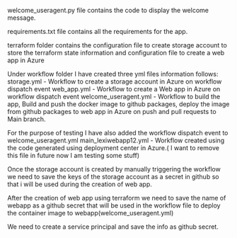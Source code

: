 welcome_useragent.py file contains the code to display the welcome message.

requirements.txt file contains all the requirements for the app.

terraform folder contains the configuration file to create storage account to store the terraform state information and configuration file to create a web app in Azure

Under workflow folder I have created three yml files information follows:
storage.yml - Workflow to create a storage account in Azure on workflow dispatch event
web_app.yml - Workflow to create a Web app in Azure on workflow dispatch event
welcome_useragent.yml - Workflow to build the app, Build and push the docker image to github packages, deploy the image from github packages to web app in Azure on push and pull requests to Main branch.

For the purpose of testing I have also added the workflow dispatch event to welcome_useragent.yml
main_lexiwebapp12.yml - Workflow created using the code generated using deployment center in Azure.( I want to remove this file in future now I am testing some stuff)

Once the storage account is created by manually triggering the workflow we need to save the keys of the storage account as a secret in github so that i will be used during the creation of web app.

After the creation of web app using terraform we need to save the name of webapp as a github secret that will be  used in the workflow file to deploy the container image to webapp(welcome_useragent.yml)

We need to create a service principal and save the info as github secret.
